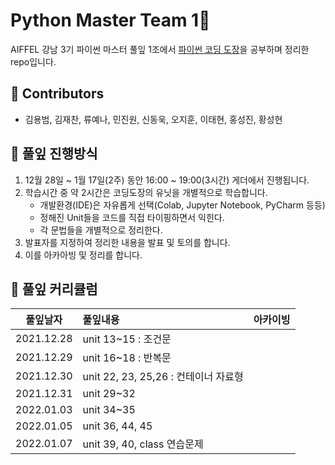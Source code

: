 # Python Master Team 1💜

AIFFEL 강남 3기 파이썬 마스터 풀잎 1조에서 [파이썬 코딩 도장](https://dojang.io/course/view.php?id=7)을 공부하며 정리한 repo입니다.

## 🐣 Contributors
- 김용범, 김재찬, 류예나, 민진원, 신동욱, 오지훈, 이태현, 홍성진, 황성현

## 🐣 풀잎 진행방식
1. 12월 28일 ~ 1월 17일(2주) 동안 16:00 ~ 19:00(3시간) 게더에서 진행됩니다.
2. 학습시간 중 약 2시간은 코딩도장의 유닛을 개별적으로 학습합니다.
    - 개발환경(IDE)은 자유롭게 선택(Colab, Jupyter Notebook, PyCharm 등등)
    - 정해진 Unit들을 코드를 직접 타이핑하면서 익힌다.
    - 각 문법들을 개별적으로 정리한다.
3. 발표자를 지정하여 정리한 내용을 발표 및 토의를 합니다.
4. 이를 아카아빙 및 정리를 합니다.

## 🐣 풀잎 커리큘럼
|풀잎날자|풀잎내용|아카이빙|
|:------:|:-----|:-----|
|2021.12.28|unit 13~15 : 조건문||
|2021.12.29|unit 16~18 : 반복문||
|2021.12.30|unit 22, 23, 25,26 : 컨테이너 자료형||
|2021.12.31|unit 29~32||
|2022.01.03|unit 34~35||
|2022.01.05|unit 36, 44, 45||
|2022.01.07|unit 39, 40, class 연습문제||
